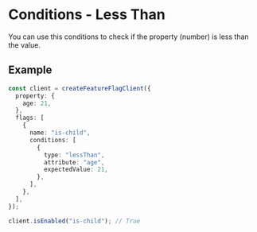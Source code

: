# Conditions - Less Than

You can use this conditions to check if the property (number) is less than the value.

## Example

```ts
const client = createFeatureFlagClient({
  property: {
    age: 21,
  },
  flags: [
    {
      name: "is-child",
      conditions: [
        {
          type: "lessThan",
          attribute: "age",
          expectedValue: 21,
        },
      ],
    },
  ],
});

client.isEnabled("is-child"); // True
```
